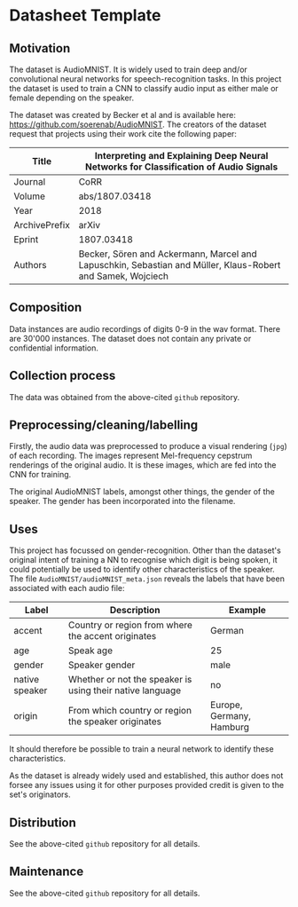 # Datasheet Template
 

## Motivation

The dataset is AudioMNIST. It is widely used to train deep and/or convolutional neural networks for speech-recognition 
tasks. In this project the dataset is used to train a CNN to classify audio input as either male or female depending on 
the speaker.

The dataset was created by Becker et al and is available here: https://github.com/soerenab/AudioMNIST.
The creators of the dataset request that projects using their work cite the following paper:

| Title         | Interpreting and Explaining Deep Neural Networks for Classification of Audio Signals                       |
|---------------|------------------------------------------------------------------------------------------------------------|
| Journal       | CoRR                                                                                                       |
| Volume        | abs/1807.03418                                                                                             |
| Year          | 2018                                                                                                       |
| ArchivePrefix | arXiv                                                                                                      |
| Eprint        | 1807.03418                                                                                                 |
| Authors       | Becker, Sören and Ackermann, Marcel and Lapuschkin, Sebastian and Müller, Klaus-Robert and Samek, Wojciech |
 
## Composition

Data instances are audio recordings of digits 0-9 in the wav format. 
There are 30'000 instances.
The dataset does not contain any private or confidential information.

## Collection process

The data was obtained from the above-cited ```github``` repository.

## Preprocessing/cleaning/labelling

Firstly, the audio data was preprocessed to produce a visual rendering (```jpg```) of each recording. The images represent 
Mel-frequency cepstrum renderings of the original audio. It is these images, which are fed into the CNN for training.

The original AudioMNIST labels, amongst other things, the gender of the speaker. The gender has been incorporated 
into the filename.

## Uses

This project has focussed on gender-recognition. Other than the dataset's original intent of training a NN to recognise
which digit is being spoken, it could potentially be used to identify other characteristics of the speaker. The file
```AudioMNIST/audioMNIST_meta.json``` reveals the labels that have been associated with each audio file:

| Label           | Description                                               | Example                  |
|-----------------|-----------------------------------------------------------|--------------------------|
| accent          | Country or region from where the accent originates        | German                   | 
| age             | Speak age                                                 | 25                       | 
| gender          | Speaker gender                                            | male                     | 
| native speaker  | Whether or not the speaker is using their native language | no                       | 
| origin          | From which country or region the speaker originates       | Europe, Germany, Hamburg | 

It should therefore be possible to train a neural network to identify these characteristics.                                                                          

As the dataset is already widely used and established, this author does not forsee any issues using it for other 
purposes provided credit is given to the set's originators. 

## Distribution

See the above-cited ```github``` repository for all details.
  

## Maintenance

See the above-cited ```github``` repository for all details.
